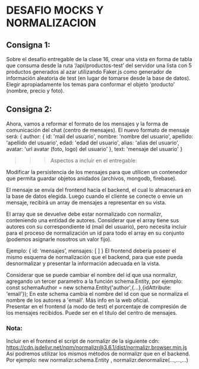 # DESAFIO MOCKS Y NORMALIZACION

## Consigna 1: 

Sobre el desafío entregable de la clase 16, crear una vista en forma de tabla que consuma desde la ruta ‘/api/productos-test’ del servidor una lista con 5 productos generados al azar utilizando Faker.js como generador de información aleatoria de test (en lugar de tomarse desde la base de datos). Elegir apropiadamente los temas para conformar el objeto ‘producto’ (nombre, precio y foto).

## Consigna 2: 

Ahora, vamos a reformar el formato de los mensajes y la forma de comunicación del chat (centro de mensajes).
El nuevo formato de mensaje será:
	{ 
		author: {
			id: 'mail del usuario', 
			nombre: 'nombre del usuario', 
			apellido: 'apellido del usuario', 
			edad: 'edad del usuario', 
			alias: 'alias del usuario',
			avatar: 'url avatar (foto, logo) del usuario'
		},
		text: 'mensaje del usuario'
	}

>>>Aspectos a incluir en el entregable: 

Modificar la persistencia de los mensajes para que utilicen un contenedor que permita guardar objetos anidados (archivos, mongodb, firebase).

El mensaje se envía del frontend hacia el backend, el cual lo almacenará en la base de datos elegida. Luego cuando el cliente se conecte o envie un mensaje, recibirá un array de mensajes a representar en su vista. 

El array que se devuelve debe estar normalizado con normalizr, conteniendo una entidad de autores. Considerar que el array tiene sus autores con su correspondiente id (mail del usuario), pero necesita incluir para el proceso de normalización un id para todo el array en su conjunto (podemos asignarle nosotros un valor fijo).

Ejemplo: { id: ‘mensajes’, mensajes: [ ] }
El frontend debería poseer el mismo esquema de normalización que el backend, para que este pueda desnormalizar y presentar la información adecuada en la vista.

Considerar que se puede cambiar el nombre del id que usa normalizr, agregando un tercer parametro a la función schema.Entity, por ejemplo:
const schemaAuthor = new schema.Entity('author',{...},{idAttribute: 'email'});
En este schema cambia el nombre del id con que se normaliza el nombre de los autores a 'email'. Más info en la web oficial.  
Presentar en el frontend (a modo de test) el porcentaje de compresión de los mensajes recibidos. Puede ser en el título del centro de mensajes.


### Nota: 
Incluir en el frontend el script de normalizr de la siguiente cdn: https://cdn.jsdelivr.net/npm/normalizr@3.6.1/dist/normalizr.browser.min.js
Así podremos utilizar los mismos métodos de normalizr que en el backend. Por ejemplo:  new normalizr.schema.Entity , normalizr.denormalize(...,...,...)
